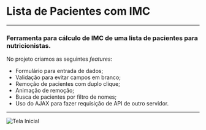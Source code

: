 # Lista de Pacientes com IMC
***
### Ferramenta para cálculo de IMC de uma lista de pacientes para **nutricionistas**.

No projeto criamos as seguintes *features*:

* Formulário para entrada de dados;
* Validação para evitar campos em branco;
* Remoção de pacientes com duplo clique;
* Animação de remoção;
* Busca de pacientes por filtro de nomes;
* Uso do AJAX para fazer requisição de API de outro servidor.
***

![Tela Inicial](https://user-images.githubusercontent.com/69283422/151716213-123ec54c-20a5-4292-86a8-9bb4c6f277b8.PNG)
